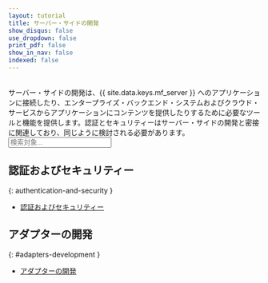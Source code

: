 ```yaml
---
layout: tutorial
title: サーバー・サイドの開発
show_disqus: false
use_dropdown: false
print_pdf: false
show_in_nav: false
indexed: false
---
```

<!-- NLS_CHARSET=UTF-8 -->
<br>
サーバー・サイドの開発は、{{ site.data.keys.mf_server }} へのアプリケーションに接続したり、エンタープライズ・バックエンド・システムおよびクラウド・サービスからアプリケーションにコンテンツを提供したりするために必要なツールと機能を提供します。認証とセキュリティーはサーバー・サイドの開発と密接に関連しており、同じように検討される必要があります。

<form role="search"  aria-label="Inline search field" action="{{site.baseurl}}/search/" method="get">
    <div class="input-group add-on">
        <input style="width: 206px" id="search-input" type="text" aria-label="search field" class="form-control" placeholder="検索対象..." name="q">
    </div>
</form>

## 認証およびセキュリティー
{: authentication-and-security }
* [認証およびセキュリティー](../authentication-and-security/)

## アダプターの開発
{: #adapters-development }
* [アダプターの開発](../adapters/)

